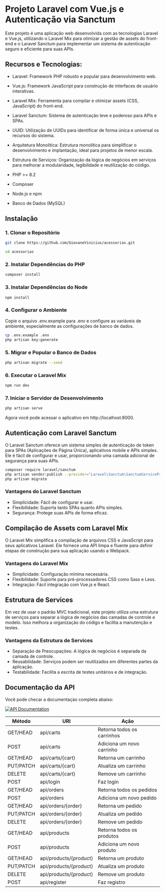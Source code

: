 # Projeto Laravel com Vue.js e Autenticação via Sanctum

Este projeto é uma aplicação web desenvolvida com as tecnologias Laravel e Vue.js, utilizando o Laravel Mix para otimizar a gestão de assets do front-end e o Laravel Sanctum para implementar um sistema de autenticação seguro e eficiente para suas APIs.

## Recursos e Tecnologias:

- Laravel: Framework PHP robusto e popular para desenvolvimento web.
- Vue.js: Framework JavaScript para construção de interfaces de usuário interativas.
- Laravel Mix: Ferramenta para compilar e otimizar assets (CSS, JavaScript) do front-end.
- Laravel Sanctum: Sistema de autenticação leve e poderoso para APIs e SPAs.
- UUID: Utilização de UUIDs para identificar de forma única e universal os recursos do sistema.
- Arquitetura Monolítica: Estrutura monolítica para simplificar o desenvolvimento e implantação, ideal para projetos de menor escala.
- Estrutura de Serviços: Organização da lógica de negócios em serviços para melhorar a modularidade, legibilidade e reutilização do código.

- PHP >= 8.2
- Composer
- Node.js e npm
- Banco de Dados (MySQL)

## Instalação

### 1. Clonar o Repositório

```bash
git clone https://github.com/GiovaneVinicius/acessorias.git

cd acessorias

```

### 2. Instalar Dependências do PHP

```bash
composer install
```

### 3. Instalar Dependências do Node

```bash
npm install
```

### 4. Configurar o Ambiente

Copie o arquivo .env.example para .env e configure as variáveis de ambiente, especialmente as configurações de banco de dados.

```bash
cp .env.example .env
php artisan key:generate
```

### 5. Migrar e Popular o Banco de Dados

```bash
php artisan migrate --seed
```

### 6. Executar o Laravel Mix

```bash
npm run dev
```

### 7. Iniciar o Servidor de Desenvolvimento

```bash
php artisan serve
```

Agora você pode acessar o aplicativo em http://localhost:8000.

## Autenticação com Laravel Sanctum
O Laravel Sanctum oferece um sistema simples de autenticação de token para SPAs (Aplicações de Página Única), aplicativos mobile e APIs simples. Ele é fácil de configurar e usar, proporcionando uma camada adicional de segurança para suas APIs.

```bash
composer require laravel/sanctum
php artisan vendor:publish --provider="Laravel\Sanctum\SanctumServiceProvider"
php artisan migrate
```

### Vantagens do Laravel Sanctum
- Simplicidade: Fácil de configurar e usar.
- Flexibilidade: Suporta tanto SPAs quanto APIs simples.
- Segurança: Protege suas APIs de forma eficaz.

## Compilação de Assets com Laravel Mix
O Laravel Mix simplifica a compilação de arquivos CSS e JavaScript para seus aplicativos Laravel. Ele fornece uma API limpa e fluente para definir etapas de construção para sua aplicação usando a Webpack.

### Vantagens do Laravel Mix
- Simplicidade: Configuração mínima necessária.
- Flexibilidade: Suporte para pré-processadores CSS como Sass e Less.
- Integração: Fácil integração com Vue.js e React.

## Estrutura de Services
Em vez de usar o padrão MVC tradicional, este projeto utiliza uma estrutura de serviços para separar a lógica de negócios das camadas de controle e modelo. Isso melhora a organização do código e facilita a manutenção e testes.

### Vantagens da Estrutura de Services
- Separação de Preocupações: A lógica de negócios é separada da camada de controle.
- Reusabilidade: Serviços podem ser reutilizados em diferentes partes da aplicação.
- Testabilidade: Facilita a escrita de testes unitários e de integração.
## Documentação da API

Você pode checar a documentaçào completa abaixo:

[![API Documentation](https://img.shields.io/badge/Ver-Documentação-blue)](https://documenter.getpostman.com/view/19769352/2sA3XLEj6q)


| Método        | URI                   | Ação                        |
| ------------- | --------------------- | --------------------------- |
| GET/HEAD      | api/carts             | Retorna todos os carrinhos  |
| POST          | api/carts             | Adiciona um novo carrinho   |
| GET/HEAD      | api/carts/{cart}      | Retorna um carrinho         |
| PUT/PATCH     | api/carts/{cart}      | Atualiza um carrinho        |
| DELETE        | api/carts/{cart}      | Remove um carrinho          |
| POST          | api/login             | Faz login                   |
| GET/HEAD      | api/orders            | Retorna todos os pedidos    |
| POST          | api/orders            | Adiciona um novo pedido     |
| GET/HEAD      | api/orders/{order}    | Retorna um pedido           |
| PUT/PATCH     | api/orders/{order}    | Atualiza um pedido          |
| DELETE        | api/orders/{order}    | Remove um pedido            |
| GET/HEAD      | api/products          | Retorna todos os produtos   |
| POST          | api/products          | Adiciona um novo produto    |
| GET/HEAD      | api/products/{product}| Retorna um produto          |
| PUT/PATCH     | api/products/{product}| Atualiza um produto         |
| DELETE        | api/products/{product}| Remove um produto           |
| POST          | api/register          | Faz registro                |
